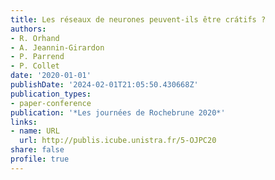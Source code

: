 ```yaml
---
title: Les réseaux de neurones peuvent-ils être crátifs ?
authors:
- R. Orhand
- A. Jeannin-Girardon
- P. Parrend
- P. Collet
date: '2020-01-01'
publishDate: '2024-02-01T21:05:50.430668Z'
publication_types:
- paper-conference
publication: '*Les journées de Rochebrune 2020*'
links:
- name: URL
  url: http://publis.icube.unistra.fr/5-OJPC20
share: false
profile: true
---
```

